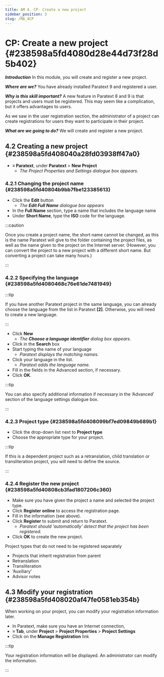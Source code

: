 ```yaml
---
title: AM 4. CP- Create a new project
sidebar_position: 3
slug: /MA_4CP
---
```




# **CP: Create a new project** {#238598a5fd4080d28e44d73f28d5b402}


_**Introduction**_ In this module, you will create and register a new project.


_**Where are we?**_  You have already installed Paratext 9 and registered a user.


_**Why is this skill important?**_  A new feature in Paratext 8 and 9 is that projects and users must be registered. This may seem like a complication, but it offers advantages to users.


As we saw in the user registration section, the administrator of a project can create registrations for users they want to participate in their project.


_**What are we going to do?**_  We will create and register a new project.


## **4.2 Creating a new project** {#238598a5fd408040a28fd03938ff47a0}

- **≡ Paratext**, under **Paratext** &gt; **New Project**
	- _The Project Properties and Settings dialogue box appears._

### **4.2.1 Changing the project name** {#238598a5fd40804b9bb7fbe123385613}

- Click the **Edit** button
	- _The_ _**Edit Full Name**_ _dialogue box appears_
- In the **Full Name** section, type a name that includes the language name
- Under **Short Name**, type the **ISO** code for the language.

:::caution

Once you create a project name, the short name cannot be changed, as this is the name Paratext will give to the folder containing the project files, as well as the name given to the project on the Internet server. (However, you can convert the project to a new project with a different short name. But converting a project can take many hours.)

:::




### **4.2.2 Specifying the language** {#238598a5fd4080468c76e61de7481949}


:::tip

If you have another Paratext project in the same language, you can already choose the language from the list in Paratext **[2]**. Otherwise, you will need to create a new language.

:::



- Click **New**
	- _The_ _**Choose a language identifier**_ _dialog box appears_.
- Click in the **Search** box
- Start typing the name of your language
	- _Paratext displays the matching names._
- Click your language in the list.
	- _Paratext adds the language name._
- Fill in the fields in the Advanced section, if necessary.
- Click **OK**.

:::tip

You can also specify additional information if necessary in the ‘Advanced’ section of the language settings dialogue box.

:::




### **4.2.3 Project type** {#238598a5fd408099bf7ed09849b689b1}

- Click the drop-down list next to **Project type**
- Choose the appropriate type for your project.

:::tip

If this is a dependent project such as a retranslation, child translation or transliteration project, you will need to define the source.

:::




### **4.2.4 Register the new project** {#238598a5fd40808cb3fad1807206c360}

- Make sure you have given the project a name and selected the project type.
- Click **Register online** to access the registration page.
- Fill in the information (see above).
- Click **Register** to submit and return to Paratext.
	- _Paratext should ‘automatically’ detect that the project has been registered._
- Click **OK** to create the new project.

Project types that do not need to be registered separately

- Projects that inherit registration from parent
- Retranslation
- Transliteration
- ‘Auxiliary’
- Advisor notes

## **4.3 Modify your registration** {#238598a5fd408020af47fe0581eb354b}


When working on your project, you can modify your registration information later.

- In Paratext, make sure you have an Internet connection,
- **≡ Tab**, under **Project** &gt; **Project Properties** &gt; **Project Settings**
- Click on the **Manage Registration** link

:::tip

Your registration information will be displayed. An administrator can modify the information.

:::



